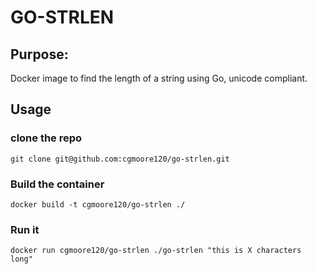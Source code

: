# GO-STRLEN

## Purpose:

Docker image to find the length of a string using Go, unicode compliant.

## Usage

### clone the repo

`git clone git@github.com:cgmoore120/go-strlen.git`

### Build the container

`docker build -t cgmoore120/go-strlen ./`

### Run it

`docker run cgmoore120/go-strlen ./go-strlen "this is X characters long" `
